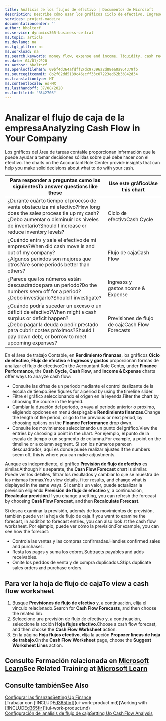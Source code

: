 ```yaml
---
title: Análisis de los flujos de efectivo | Documentos de Microsoft
description: Describe cómo usar los gráficos Ciclo de efectivo, Ingresos y gastos, Flujo de efectivo y Previsión de flujo de efectivo para analizar el flujo de dinero de entrada y salida pasado y futuro de su empresa.
services: project-madeira
documentationcenter: ''
author: bholtorf
ms.service: dynamics365-business-central
ms.topic: article
ms.devlang: na
ms.tgt_pltfrm: na
ms.workload: na
ms.search.keywords: money flow, expense and income, liquidity, cash receipts minus cash payments, Cartera
ms.date: 04/01/2020
ms.author: bholtorf
ms.openlocfilehash: 09bf4d364afdff27dc97396a2d88ea0a934379fb
ms.sourcegitcommit: 8b2f02dd5189c46ecff33c07223ed62b36842d34
ms.translationtype: HT
ms.contentlocale: es-MX
ms.lasthandoff: 07/08/2020
ms.locfileid: "3542703"
---
```

# <a name="analyzing-cash-flow-in-your-company"></a><span data-ttu-id="13550-103">Analizar el flujo de caja de la empresa</span><span class="sxs-lookup"><span data-stu-id="13550-103">Analyzing Cash Flow in Your Company</span></span>
<span data-ttu-id="13550-104">Los gráficos del Área de tareas contable proporcionan información que le puede ayudar a tomar decisiones sólidas sobre qué debe hacer con el efectivo.</span><span class="sxs-lookup"><span data-stu-id="13550-104">The charts on the Accountant Role Center provide insights that can help you make solid decisions about what to do with your cash.</span></span>  

| <span data-ttu-id="13550-105">Para responder a preguntas como las siguientes</span><span class="sxs-lookup"><span data-stu-id="13550-105">To answer questions like these</span></span> | <span data-ttu-id="13550-106">Use este gráfico</span><span class="sxs-lookup"><span data-stu-id="13550-106">Use this chart</span></span> |
| --- | --- |
| <span data-ttu-id="13550-107">¿Durante cuánto tiempo el proceso de venta obstaculiza mi efectivo?</span><span class="sxs-lookup"><span data-stu-id="13550-107">How long does the sales process tie up my cash?</span></span></br> <span data-ttu-id="13550-108">¿Debo aumentar o disminuir los niveles de inventario?</span><span class="sxs-lookup"><span data-stu-id="13550-108">Should I increase or reduce inventory levels?</span></span> |<span data-ttu-id="13550-109">Ciclo de efectivo</span><span class="sxs-lookup"><span data-stu-id="13550-109">Cash Cycle</span></span> |
| <span data-ttu-id="13550-110">¿Cuándo entra y sale el efectivo de mi empresa?</span><span class="sxs-lookup"><span data-stu-id="13550-110">When did cash move in and out of my company?</span></span></br> <span data-ttu-id="13550-111">¿Algunos periodos son mejores que otros?</span><span class="sxs-lookup"><span data-stu-id="13550-111">Are some periods better than others?</span></span> |<span data-ttu-id="13550-112">Flujo de caja</span><span class="sxs-lookup"><span data-stu-id="13550-112">Cash Flow</span></span> |
| <span data-ttu-id="13550-113">¿Parece que los números están descuadrados para un periodo?</span><span class="sxs-lookup"><span data-stu-id="13550-113">Do the numbers seem off for a period?</span></span></br> <span data-ttu-id="13550-114">¿Debo investigarlo?</span><span class="sxs-lookup"><span data-stu-id="13550-114">Should I investigate?</span></span> |<span data-ttu-id="13550-115">Ingresos y gastos</span><span class="sxs-lookup"><span data-stu-id="13550-115">Income & Expense</span></span> |
| <span data-ttu-id="13550-116">¿Cuándo podría suceder un exceso o un déficit de efectivo?</span><span class="sxs-lookup"><span data-stu-id="13550-116">When might a cash surplus or deficit happen?</span></span></br> <span data-ttu-id="13550-117">¿Debo pagar la deuda o pedir prestado para cubrir costes próximos?</span><span class="sxs-lookup"><span data-stu-id="13550-117">Should I pay down debt, or borrow to meet upcoming expenses?</span></span> |<span data-ttu-id="13550-118">Previsiones de flujo de caja</span><span class="sxs-lookup"><span data-stu-id="13550-118">Cash Flow Forecasts</span></span> |

<span data-ttu-id="13550-119">En el área de trabajo Contable, en **Rendimiento finanzas**, los gráficos **Ciclo de efectivo**, **Flujo de efectivo** e **Ingresos y gastos** proporcionan formas de analizar el flujo de efectivo:</span><span class="sxs-lookup"><span data-stu-id="13550-119">On the Accountant Role Center, under **Finance Performance**, the **Cash Cycle**, **Cash Flow**, and **Income & Expense** charts offer ways to analyze cash flow:</span></span>  

* <span data-ttu-id="13550-120">Consulte las cifras de un periodo mediante el control deslizante de la escala de tiempo.</span><span class="sxs-lookup"><span data-stu-id="13550-120">See figures for a period by using the timeline slider.</span></span>  
* <span data-ttu-id="13550-121">Filtre el gráfico seleccionando el origen en la leyenda.</span><span class="sxs-lookup"><span data-stu-id="13550-121">Filter the chart by choosing the source in the legend.</span></span>  
* <span data-ttu-id="13550-122">Cambiar la duración del periodo, o vaya al periodo anterior o próximo, eligiendo opciones en menú desplegable **Rendimiento finanzas**.</span><span class="sxs-lookup"><span data-stu-id="13550-122">Change the length of the period, or go to the previous or next period, by choosing options on the **Finance Performance** drop down.</span></span>  
* <span data-ttu-id="13550-123">Consulte los movimientos seleccionando un punto del gráfico.</span><span class="sxs-lookup"><span data-stu-id="13550-123">View the entries by choosing a point in the chart.</span></span> <span data-ttu-id="13550-124">Por ejemplo, el punto de la escala de tiempo o un segmento de columna.</span><span class="sxs-lookup"><span data-stu-id="13550-124">For example, a point on the timeline or a column segment.</span></span> <span data-ttu-id="13550-125">Si son los números parecen descuadrados, aquí es donde puede realizar ajustes.</span><span class="sxs-lookup"><span data-stu-id="13550-125">If the numbers seem off, this is where you can make adjustments.</span></span>  

<span data-ttu-id="13550-126">Aunque es independiente, el gráfico **Previsión de flujo de efectivo** es similar.</span><span class="sxs-lookup"><span data-stu-id="13550-126">Although it's separate, the **Cash Flow Forecast** chart is similar.</span></span> <span data-ttu-id="13550-127">Puede ver los detalles, filtrar los resultados y cambiar lo que se muestra de las mismas formas.</span><span class="sxs-lookup"><span data-stu-id="13550-127">You view details, filter results, and change what is displayed in the same ways.</span></span> <span data-ttu-id="13550-128">Si cambia un valor, puede actualizar la previsión eligiendo **Previsión de flujo de efectivo** y, a continuación, **Recalcular previsión**.</span><span class="sxs-lookup"><span data-stu-id="13550-128">If you change a setting, you can refresh the forecast by choosing **Cash Flow Forecast**, and then **Recalculate Forecast**.</span></span>

<span data-ttu-id="13550-129">Si desea examinar la previsión, además de los movimientos de previsión, también puede ver la hoja de flujo de caja.</span><span class="sxs-lookup"><span data-stu-id="13550-129">If you want to examine the forecast, in addition to forecast entries, you can also look at the cash flow worksheet.</span></span> <span data-ttu-id="13550-130">Por ejemplo, puede ver cómo la previsión:</span><span class="sxs-lookup"><span data-stu-id="13550-130">For example, you can see how the forecast:</span></span>

* <span data-ttu-id="13550-131">Controla las ventas y las compras confirmadas.</span><span class="sxs-lookup"><span data-stu-id="13550-131">Handles confirmed sales and purchases.</span></span>  
* <span data-ttu-id="13550-132">Resta los pagos y suma los cobros.</span><span class="sxs-lookup"><span data-stu-id="13550-132">Subtracts payables and adds receivables.</span></span>  
* <span data-ttu-id="13550-133">Omite los pedidos de venta y de compra duplicados.</span><span class="sxs-lookup"><span data-stu-id="13550-133">Skips duplicate sales orders and purchase orders.</span></span>  

## <a name="to-view-a-cash-flow-worksheet"></a><span data-ttu-id="13550-134">Para ver la hoja de flujo de caja</span><span class="sxs-lookup"><span data-stu-id="13550-134">To view a cash flow worksheet</span></span>
1. <span data-ttu-id="13550-135">Busque **Previsiones de flujo de efectivo** y, a continuación, elija el vínculo relacionado.</span><span class="sxs-lookup"><span data-stu-id="13550-135">Search for **Cash Flow Forecasts**, and then choose the related link.</span></span>  
2. <span data-ttu-id="13550-136">Seleccione una previsión de flujo de efectivo y, a continuación, seleccione la acción **Hoja flujos efectivo**.</span><span class="sxs-lookup"><span data-stu-id="13550-136">Choose a cash flow forecast, and then choose the **Cash Flow Worksheet** action.</span></span>  
3. <span data-ttu-id="13550-137">En la página **Hoja flujos efectivo**, elija la acción **Proponer líneas de hoja de trabajo**.</span><span class="sxs-lookup"><span data-stu-id="13550-137">On the **Cash Flow Worksheet** page, choose the **Suggest Worksheet Lines** action.</span></span>  

## <a name="see-related-training-at-microsoft-learn"></a><span data-ttu-id="13550-138">Consulte Formación relacionada en [Microsoft Learn](/learn/modules/forecast-cash-flow-dynamics-365-business-central/index)</span><span class="sxs-lookup"><span data-stu-id="13550-138">See Related Training at [Microsoft Learn](/learn/modules/forecast-cash-flow-dynamics-365-business-central/index)</span></span>

## <a name="see-also"></a><span data-ttu-id="13550-139">Consulte también</span><span class="sxs-lookup"><span data-stu-id="13550-139">See Also</span></span>
[<span data-ttu-id="13550-140">Configurar las finanzas</span><span class="sxs-lookup"><span data-stu-id="13550-140">Setting Up Finance</span></span>](finance-setup-finance.md)  
<span data-ttu-id="13550-141">[Trabajar con [!INCLUDE[d365fin](includes/d365fin_md.md)]](ui-work-product.md)</span><span class="sxs-lookup"><span data-stu-id="13550-141">[Working with [!INCLUDE[d365fin](includes/d365fin_md.md)]](ui-work-product.md)</span></span>  
[<span data-ttu-id="13550-142">Configuración del análisis de flujo de caja</span><span class="sxs-lookup"><span data-stu-id="13550-142">Setting Up Cash Flow Analysis</span></span>](finance-setup-cash-flow-analyses.md)  
